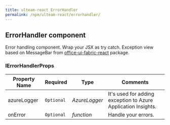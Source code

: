 ```yaml
---
title: ulteam-react ErrorHandler
permalink: /npm/ulteam-react/errorhandler/
---
```


## ErrorHandler component
Error handling component. Wrap your JSX as try catch. Exception view based on MessageBar from [office-ui-fabric-react](https://www.npmjs.com/package/office-ui-fabric-react) package.
### IErrorHandlerProps

| Property Name | Required | Type | Comments |
|-|-|-|-|
 | azureLogger | `Optional` |  *AzureLogger* |     It's used for adding exception to Azure Application Insights.       |  
 | onError | `Optional` |  *function* |     Handle your errors.       |
